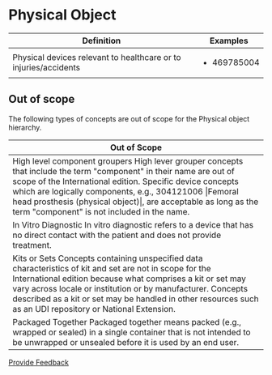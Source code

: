 # Physical Object

| Definition                                                       | Examples                                                                                                                 |
| ---------------------------------------------------------------- | ------------------------------------------------------------------------------------------------------------------------ |
| Physical devices relevant to healthcare or to injuries/accidents | <ul><li>469785004 | Heel protector (physical object) | </li><li>40388003 | Implant, device (physical object) |</li></ul> |

## Out of scope

The following types of concepts are out of scope for the Physical object hierarchy.

| Out of Scope                                                                                                                                                                                                                                                                                                                                                 |
| ------------------------------------------------------------------------------------------------------------------------------------------------------------------------------------------------------------------------------------------------------------------------------------------------------------------------------------------------------------ |
| High level component groupers High lever grouper concepts that include the term "component" in their name are out of scope of the International edition. Specific device concepts which are logically components, e.g., 304121006 \|Femoral head prosthesis (physical object)\|, are acceptable as long as the term "component" is not included in the name. |
| In Vitro Diagnostic In vitro diagnostic refers to a device that has no direct contact with the patient and does not provide treatment.                                                                                                                                                                                                                       |
| Kits or Sets Concepts containing unspecified data characteristics of kit and set are not in scope for the International edition because what comprises a kit or set may vary across locale or institution or by manufacturer. Concepts described as a kit or set may be handled in other resources such as an UDI repository or National Extension.          |
| Packaged Together Packaged together means packed (e.g., wrapped or sealed) in a single container that is not intended to be unwrapped or unsealed before it is used by an end user.                                                                                                                                                                          |

<a href="https://docs.google.com/forms/d/e/1FAIpQLScTmbZIf0UEQwYDkY27EEWBkaiYkHSbR0_9DmFrMLXoQLyL7Q/viewform?usp=pp_url&#x26;entry.1767247133=SCT+Editorial+Guide&#x26;entry.670899847=Physical%20Object" class="button primary">Provide Feedback</a>
